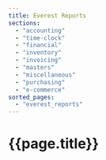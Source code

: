 ```yaml
---
title: Everest Reports
sections:
  - "accounting"
  - "time-clock"
  - "financial"
  - "inventory"
  - "invoicing"
  - "masters"
  - "miscellaneous"
  - "purchasing"
  - "e-commerce"
sorted_pages:
  - "everest_reports"
---
```

# {{page.title}}
